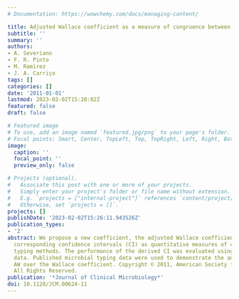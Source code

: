 ```yaml
---
# Documentation: https://wowchemy.com/docs/managing-content/

title: Adjusted Wallace coefficient as a measure of congruence between typing methods
subtitle: ''
summary: ''
authors:
- A. Severiano
- F. R. Pinto
- M. Ramirez
- J. A. Carriço
tags: []
categories: []
date: '2011-01-01'
lastmod: 2023-02-02T15:20:02Z
featured: false
draft: false

# Featured image
# To use, add an image named `featured.jpg/png` to your page's folder.
# Focal points: Smart, Center, TopLeft, Top, TopRight, Left, Right, BottomLeft, Bottom, BottomRight.
image:
  caption: ''
  focal_point: ''
  preview_only: false

# Projects (optional).
#   Associate this post with one or more of your projects.
#   Simply enter your project's folder or file name without extension.
#   E.g. `projects = ["internal-project"]` references `content/project/deep-learning/index.md`.
#   Otherwise, set `projects = []`.
projects: []
publishDate: '2023-02-02T15:26:11.943526Z'
publication_types:
- '2'
abstract: We propose a new coefficient, the adjusted Wallace coefficient (AW), and
  corresponding confidence intervals (CI) as quantitative measures of congruence between
  typing methods. The performance of the derived CI was evaluated using simulated
  data. Published microbial typing data were used to demonstrate the advantages of
  AW over the Wallace coefficient. Copyright © 2011, American Society for Microbiology.
  All Rights Reserved.
publication: '*Journal of Clinical Microbiology*'
doi: 10.1128/JCM.00624-11
---
```

